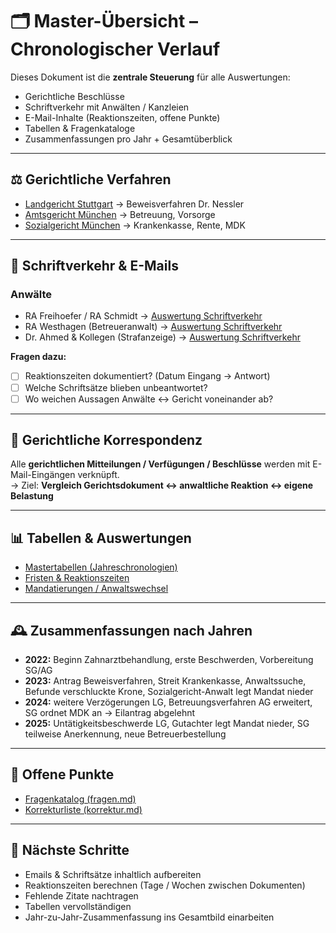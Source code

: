 # 🗂️ Master-Übersicht – Chronologischer Verlauf

Dieses Dokument ist die **zentrale Steuerung** für alle Auswertungen:  
- Gerichtliche Beschlüsse  
- Schriftverkehr mit Anwälten / Kanzleien  
- E-Mail-Inhalte (Reaktionszeiten, offene Punkte)  
- Tabellen & Fragenkataloge  
- Zusammenfassungen pro Jahr + Gesamtüberblick

---

## ⚖️ Gerichtliche Verfahren

- [Landgericht Stuttgart](../landgericht/README.md) → Beweisverfahren Dr. Nessler
- [Amtsgericht München](../amtsgericht/README.md) → Betreuung, Vorsorge
- [Sozialgericht München](../sozialgericht/README.md) → Krankenkasse, Rente, MDK

---

## 📧 Schriftverkehr & E-Mails

### Anwälte
- RA Freihoefer / RA Schmidt → [Auswertung Schriftverkehr](../anwalt/README.md)  
- RA Westhagen (Betreueranwalt) → [Auswertung Schriftverkehr](../anwalt/README.md)  
- Dr. Ahmed & Kollegen (Strafanzeige) → [Auswertung Schriftverkehr](../anwalt/README.md)

**Fragen dazu:**  
- [ ] Reaktionszeiten dokumentiert? (Datum Eingang → Antwort)  
- [ ] Welche Schriftsätze blieben unbeantwortet?  
- [ ] Wo weichen Aussagen Anwälte ↔ Gericht voneinander ab?  

---

## 📨 Gerichtliche Korrespondenz

Alle **gerichtlichen Mitteilungen / Verfügungen / Beschlüsse** werden mit E-Mail-Eingängen verknüpft.  
→ Ziel: **Vergleich Gerichtsdokument ↔ anwaltliche Reaktion ↔ eigene Belastung**

---

## 📊 Tabellen & Auswertungen

- [Mastertabellen (Jahreschronologien)](../tabellen/README.md)  
- [Fristen & Reaktionszeiten](../tabellen/fristen.md)  
- [Mandatierungen / Anwaltswechsel](../tabellen/anwaelte.md)  

---

## 🕰️ Zusammenfassungen nach Jahren

- **2022:** Beginn Zahnarztbehandlung, erste Beschwerden, Vorbereitung SG/AG  
- **2023:** Antrag Beweisverfahren, Streit Krankenkasse, Anwaltssuche, Befunde verschluckte Krone, Sozialgericht-Anwalt legt Mandat nieder  
- **2024:** weitere Verzögerungen LG, Betreuungsverfahren AG erweitert, SG ordnet MDK an → Eilantrag abgelehnt  
- **2025:** Untätigkeitsbeschwerde LG, Gutachter legt Mandat nieder, SG teilweise Anerkennung, neue Betreuerbestellung

---

## 📌 Offene Punkte

- [Fragenkatalog (fragen.md)](../fragen.md)  
- [Korrekturliste (korrektur.md)](../korrektur.md)  

---

## 🔎 Nächste Schritte

- Emails & Schriftsätze inhaltlich aufbereiten  
- Reaktionszeiten berechnen (Tage / Wochen zwischen Dokumenten)  
- Fehlende Zitate nachtragen  
- Tabellen vervollständigen  
- Jahr-zu-Jahr-Zusammenfassung ins Gesamtbild einarbeiten
